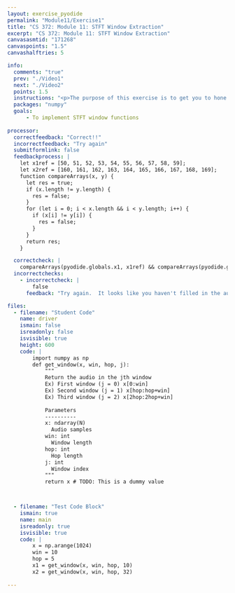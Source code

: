 ```yaml
---
layout: exercise_pyodide
permalink: "Module11/Exercise1"
title: "CS 372: Module 11: STFT Window Extraction"
excerpt: "CS 372: Module 11: STFT Window Extraction"
canvasasmtid: "171268"
canvaspoints: "1.5"
canvashalftries: 5

info:
  comments: "true"
  prev: "./Video1"
  next: "./Video2"
  points: 1.5
  instructions: "<p>The purpose of this exercise is to get you to hone in on the key step of extracting a window from a signal given a window length and a hop length.  This was part of the <code>specgram</code> method on the previous page, but I can't emphasize it enough, so let's try it again (see if you can do it without looking).</p>"
  packages: "numpy"
  goals:
      - To implement STFT window functions
    
processor:  
  correctfeedback: "Correct!!" 
  incorrectfeedback: "Try again"
  submitformlink: false
  feedbackprocess: | 
    let x1ref = [50, 51, 52, 53, 54, 55, 56, 57, 58, 59];
    let x2ref = [160, 161, 162, 163, 164, 165, 166, 167, 168, 169];
    function compareArrays(x, y) {
      let res = true;
      if (x.length != y.length) {
        res = false;
      }
      for (let i = 0; i < x.length && i < y.length; i++) {
        if (x[i] != y[i]) {
          res = false;
        }
      }
      return res;
    }

  correctcheck: |
    compareArrays(pyodide.globals.x1, x1ref) && compareArrays(pyodide.globals.x2, x2ref)
  incorrectchecks:
    - incorrectcheck: |
        false
      feedback: "Try again.  It looks like you haven't filled in the audio yet." 

files:
  - filename: "Student Code"
    name: driver
    ismain: false
    isreadonly: false
    isvisible: true
    height: 600
    code: | 
        import numpy as np
        def get_window(x, win, hop, j):
            """
            Return the audio in the jth window
            Ex) First window (j = 0) x[0:win]
            Ex) Second window (j = 1) x[hop:hop+win]
            Ex) Third window (j = 2) x[2hop:2hop+win]
            
            Parameters
            ----------
            x: ndarray(N)
              Audio samples
            win: int
              Window length
            hop: int
              Hop length
            j: int 
              Window index
            """
            return x # TODO: This is a dummy value



  - filename: "Test Code Block"
    ismain: true
    name: main
    isreadonly: true
    isvisible: true
    code: |
        x = np.arange(1024)
        win = 10
        hop = 5
        x1 = get_window(x, win, hop, 10)
        x2 = get_window(x, win, hop, 32)
        
---
```

